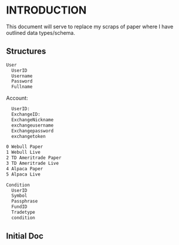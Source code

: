 # INTRODUCTION

This document will serve to replace my scraps of paper where I have outlined data types/schema.

## Structures

```bash
User
  UserID
  Username
  Password
  Fullname
```
Account:
```bash
  UserID:
  ExchangeID:
  ExchangeNickname
  exchangeusername
  Exchangepassword
  exchangetoken
```

```bash
0 Webull Paper
1 Webull Live
2 TD Ameritrade Paper
3 TD Ameritrade Live
4 Alpaca Paper
5 Alpaca Live
```

```bash
Condition
  UserID
  Symbol
  Passphrase
  FundID
  Tradetype
  condition
```

## Initial Doc

